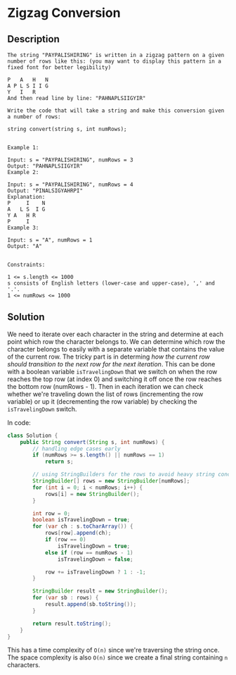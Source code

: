 # Zigzag Conversion

## Description

```
The string "PAYPALISHIRING" is written in a zigzag pattern on a given number of rows like this: (you may want to display this pattern in a fixed font for better legibility)

P   A   H   N
A P L S I I G
Y   I   R
And then read line by line: "PAHNAPLSIIGYIR"

Write the code that will take a string and make this conversion given a number of rows:

string convert(string s, int numRows);


Example 1:

Input: s = "PAYPALISHIRING", numRows = 3
Output: "PAHNAPLSIIGYIR"
Example 2:

Input: s = "PAYPALISHIRING", numRows = 4
Output: "PINALSIGYAHRPI"
Explanation:
P     I    N
A   L S  I G
Y A   H R
P     I
Example 3:

Input: s = "A", numRows = 1
Output: "A"


Constraints:

1 <= s.length <= 1000
s consists of English letters (lower-case and upper-case), ',' and '.'.
1 <= numRows <= 1000
```

## Solution

<!-- start -->

We need to iterate over each character in the string and determine at each point which row the character belongs to.
We can determine which row the character belongs to easily with a separate variable that contains the value of the current row.
The tricky part is in determing _how the current row should transition to the next row for the next iteration_. This can be done
with a boolean variable `isTravelingDown` that we switch on when the row reaches the top row (at index 0) and switching it off
once the row reaches the bottom row (numRows - 1). Then in each iteration we can check whether we're traveling down the list of
rows (incrementing the row variable) or up it (decrementing the row variable) by checking the `isTravelingDown` switch.

In code:

```java
class Solution {
    public String convert(String s, int numRows) {
        // handling edge cases early
        if (numRows >= s.length() || numRows == 1)
            return s;

        // using StringBuilders for the rows to avoid heavy string concatenations
        StringBuilder[] rows = new StringBuilder[numRows];
        for (int i = 0; i < numRows; i++) {
            rows[i] = new StringBuilder();
        }

        int row = 0;
        boolean isTravelingDown = true;
        for (var ch : s.toCharArray()) {
            rows[row].append(ch);
            if (row == 0)
                isTravelingDown = true;
            else if (row == numRows - 1)
                isTravelingDown = false;

            row += isTravelingDown ? 1 : -1;
        }

        StringBuilder result = new StringBuilder();
        for (var sb : rows) {
            result.append(sb.toString());
        }

        return result.toString();
    }
}
```

This has a time complexity of `O(n)` since we're traversing the string once.
The space complexity is also `O(n)` since we create a final string containing `n` characters.
